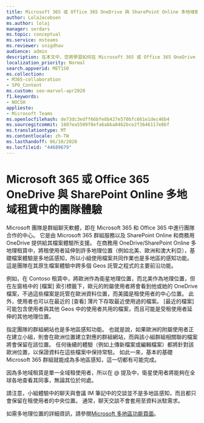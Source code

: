 ```yaml
---
title: Microsoft 365 或 Office 365 OneDrive 與 SharePoint Online 多地域租賃中的團隊體驗
author: LolaJacobsen
ms.author: lolaj
manager: serdars
ms.topic: conceptual
ms.service: msteams
ms.reviewer: snigdhav
audience: admin
description: 在本文中，您將學習如何在 Microsoft 365 或 Office 365 OneDrive 與 SharePoint Online 多地域租賃中使用團隊。
localization_priority: Normal
search.appverid: MET150
ms.collection:
- M365-collaboration
- SPO_Content
ms.custom: seo-marvel-apr2020
f1.keywords:
- NOCSH
appliesto:
- Microsoft Teams
ms.openlocfilehash: de73dc3edff66bfe8b427e570bfc661e1dec46b4
ms.sourcegitcommit: 1807ea5509f8efa6abba8462bce2f3646117e8bf
ms.translationtype: MT
ms.contentlocale: zh-TW
ms.lasthandoff: 06/10/2020
ms.locfileid: "44689679"
---
```

<a name="teams-experience-in-a-microsoft-365-or-office-365-onedrive-and-sharepoint-online-multi-geo-enabled-tenancy"></a>Microsoft 365 或 Office 365 OneDrive 與 SharePoint Online 多地域租賃中的團隊體驗
===========================================

Microsoft 團隊是群組聊天軟體，即在 Microsoft 365 和 Office 365 中進行團隊合作的中心。 它是由 Microsoft 365 群組服務以及 SharePoint Online 和商務用 OneDrive 提供給其檔案體驗所支援。 在商務用 OneDrive/SharePoint Online 多地理租賃中，將租使用者延伸到許多地理位置（例如北美、歐洲和澳大利亞），基礎檔案體驗是多地區感知，所以小組使用檔案共同作業也是多地區的感知功能。 這是團隊在其原生檔案體驗中跨多個 Geos 託管之程式的主要前沿功能。

例如，在 Contoso 租賃中，將歐洲作為衛星地理位置，而北美作為地理位置，但在左窗格中的 [檔案] 索引標籤下，歐元的附屬使用者將會看到他或她的 OneDrive 檔案，不過這些檔案是託管在歐洲資料位置，而美國是租使用者的中心位置。 此外，使用者也可以在最近的 [查看] 薄片下存取最近使用過的檔案。 [最近的檔案] 可能包含使用者與其他 Geos 中的使用者共用的檔案，而且可能是受租使用者延伸的其他地理位置。 

指定團隊的群組網站也是多地區感知功能。 也就是說，如果歐洲的附屬使用者正在建立小組，則會在歐洲位置建立對應的群組網站，而與該小組群組相關聯的檔案將會保留在該位置。 任何後續的體驗（例如上傳新檔案或編輯檔案）都將針對該歐洲位置，以保證資料在這些檔案中保持常駐。 如此一來，基本的基礎 Microsoft 365 群組就能成為多地區感知，這一切都有可能完成。

因為多地域租賃是單一全域租使用者，所以在 @ 提及中，衛星使用者將能夠在全球各地查看其同事，無論其位於何處。 

請注意，小組體驗中的聊天與會議 IM 筆記中的交談並不是多地區感知，而且都只會保留在租使用者的中央位置。 通常，聊天交談不會套用至資料派駐需求。

如需多地理位置的詳細資訊，請參閱[Microsoft 多地區功能頁面](https://aka.ms/multi-geo)。